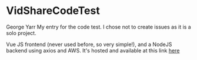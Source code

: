 # VidShareCodeTest
George Yarr
My entry for the code test.
I chose not to create issues as it is a solo project.


Vue JS frontend (never used before, so very simple!), and a NodeJS backend using axios and AWS.
It's hosted and available at this link [here](https://cosmic-manatee-20361c.netlify.app/)



